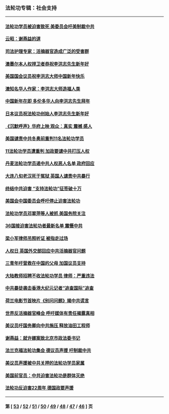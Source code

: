### 法轮功专辑：社会支持
---
#### [法轮功学员被迫害致死 美委员会吁美制裁中共](../../pages/nf4386/n13631310.md?03130430) 
#### [云昭：谢燕益的道](../../pages/nf4386/n13607391.md?03130430) 
#### [司法护理专家：活摘器官造成广泛的受害群](../../pages/nf4386/n13570425.md?03130430) 
#### [澳墨尔本人权捍卫者恭祝李洪志先生新年好](../../pages/nf4386/n13556164.md?03130430) 
#### [美国国会议员祝李洪志大师中国新年快乐](../../pages/nf4386/n13554208.md?03130430) 
#### [澳知名华人作家：李洪志大师造福人类](../../pages/nf4386/n13552049.md?03130430) 
#### [中国新年在即 多伦多华人向李洪志先生拜年](../../pages/nf4386/n13531756.md?03130430) 
#### [日本议员祝法轮功创始人李洪志先生新年好](../../pages/nf4386/n13543228.md?03130430) 
#### [《沉默呼声》华府上映 观众：真实 震撼 感人](../../pages/nf4386/n13524739.md?03130430) 
#### [美国谴责中共冬奥前重判11名法轮功学员](../../pages/nf4386/n13521806.md?03130430) 
#### [11法轮功学员遭重判 加政要谴中共打压人权](../../pages/nf4386/n13521294.md?03130430) 
#### [丹麦法轮功学员递中共人权恶人名单 政府回应](../../pages/nf4386/n13497482.md?03130430) 
#### [大连八旬老汉死于冤狱 英国人谴责中共暴行](../../pages/nf4386/n13480118.md?03130430) 
#### [终结中共迫害 “支持法轮功”征签破十万](../../pages/nf4386/n13471084.md?03130430) 
#### [美国会中国委员会呼吁停止迫害法轮功](../../pages/nf4386/n13465411.md?03130430) 
#### [法轮功学员邓翠萍等人被抓 美国务院关注](../../pages/nf4386/n13451524.md?03130430) 
#### [36国接迫害法轮功者最新名单 震慑中共](../../pages/nf4386/n13445909.md?03130430) 
#### [梁小军律师吊照听证 被指走过场](../../pages/nf4386/n13437662.md?03130430) 
#### [人权日 英国外交部回应中共活摘器官问题](../../pages/nf4386/n13430243.md?03130430) 
#### [三青年吁营救在中国的父母 加国议员支持](../../pages/nf4386/n13429744.md?03130430) 
#### [大陆教师招聘不收法轮功学员 律师：严重违法](../../pages/nf4386/n13365839.md?03130430) 
#### [中共暴徒袭击香港大纪元记者“追查国际”追查](../../pages/nf4386/n13343404.md?03130430) 
#### [荷兰电影节首映片《别问问题》揭中共谎言](../../pages/nf4386/n13321179.md?03130430) 
#### [世界反活摘器官峰会 呼吁媒体有责任揭露真相](../../pages/nf4386/n13264475.md?03130430) 
#### [美议员吁国务卿向中共施压 释放油田工程师](../../pages/nf4386/n13233845.md?03130430) 
#### [谢燕益：就许娜案致北京市政法委书记](../../pages/nf4386/n13182701.md?03130430) 
#### [法兰克福法轮功集会 德议员声援 吁制裁中共](../../pages/nf4386/n13175975.md?03130430) 
#### [美议员声援被中共关押的法轮功学员家属](../../pages/nf4386/n13158310.md?03130430) 
#### [美国前官员：中共迫害法轮功是群体灭绝](../../pages/nf4386/n13157750.md?03130430) 
#### [法轮功反迫害22周年 德国政要声援](../../pages/nf4386/n13143632.md?03130430) 

---
#### 第 [ [53](./53.md?03130430) / [52](./52.md?03130430) / [51](./51.md?03130430) / [50](./50.md?03130430) / [49](./49.md?03130430) / [48](./48.md?03130430) / [47](./47.md?03130430) / [46](./46.md?03130430) ] 页
